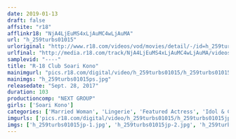 ```yaml
---
date: 2019-01-13
draft: false
affsite: "r18"
afflinkr18: "NjA4LjEuMS4xLjAuMC4wLjAuMA"
url: "h_259turbs01015"
urloriginal: "http://www.r18.com/videos/vod/movies/detail/-/id=h_259turbs01015"
urlfinal: "http://media.r18.com/track/NjA4LjEuMS4xLjAuMC4wLjAuMA/videos/vod/movies/detail/-/id=h_259turbs01015"
samplevid: "----"
title: "R-18 Club Soari Kono"
mainimgurl: "pics.r18.com/digital/video/h_259turbs01015/h_259turbs01015ps.jpg"
mainimgs: "h_259turbs01015ps.jpg"
releasedate: "Sept. 28, 2017"
duration: 103
productioncomp: "NEXT GROUP"
girls: ['Soari Kono']
categories: ['Married Woman', 'Lingerie', 'Featured Actress', 'Idol & Celebrity', 'Blowjob', 'Titty Fuck']
imgurls: ['pics.r18.com/digital/video/h_259turbs01015/h_259turbs01015jp-1.jpg', 'pics.r18.com/digital/video/h_259turbs01015/h_259turbs01015jp-2.jpg', 'pics.r18.com/digital/video/h_259turbs01015/h_259turbs01015jp-3.jpg', 'pics.r18.com/digital/video/h_259turbs01015/h_259turbs01015jp-4.jpg', 'pics.r18.com/digital/video/h_259turbs01015/h_259turbs01015jp-5.jpg', 'pics.r18.com/digital/video/h_259turbs01015/h_259turbs01015jp-6.jpg', 'pics.r18.com/digital/video/h_259turbs01015/h_259turbs01015jp-7.jpg', 'pics.r18.com/digital/video/h_259turbs01015/h_259turbs01015jp-8.jpg', 'pics.r18.com/digital/video/h_259turbs01015/h_259turbs01015jp-9.jpg', 'pics.r18.com/digital/video/h_259turbs01015/h_259turbs01015jp-10.jpg', 'pics.r18.com/digital/video/h_259turbs01015/h_259turbs01015jp-11.jpg', 'pics.r18.com/digital/video/h_259turbs01015/h_259turbs01015jp-12.jpg', 'pics.r18.com/digital/video/h_259turbs01015/h_259turbs01015jp-13.jpg', 'pics.r18.com/digital/video/h_259turbs01015/h_259turbs01015jp-14.jpg', 'pics.r18.com/digital/video/h_259turbs01015/h_259turbs01015jp-15.jpg', 'pics.r18.com/digital/video/h_259turbs01015/h_259turbs01015jp-16.jpg', 'pics.r18.com/digital/video/h_259turbs01015/h_259turbs01015jp-17.jpg', 'pics.r18.com/digital/video/h_259turbs01015/h_259turbs01015jp-18.jpg', 'pics.r18.com/digital/video/h_259turbs01015/h_259turbs01015jp-19.jpg', 'pics.r18.com/digital/video/h_259turbs01015/h_259turbs01015jp-20.jpg']
imgs: ['h_259turbs01015jp-1.jpg', 'h_259turbs01015jp-2.jpg', 'h_259turbs01015jp-3.jpg', 'h_259turbs01015jp-4.jpg', 'h_259turbs01015jp-5.jpg', 'h_259turbs01015jp-6.jpg', 'h_259turbs01015jp-7.jpg', 'h_259turbs01015jp-8.jpg', 'h_259turbs01015jp-9.jpg', 'h_259turbs01015jp-10.jpg', 'h_259turbs01015jp-11.jpg', 'h_259turbs01015jp-12.jpg', 'h_259turbs01015jp-13.jpg', 'h_259turbs01015jp-14.jpg', 'h_259turbs01015jp-15.jpg', 'h_259turbs01015jp-16.jpg', 'h_259turbs01015jp-17.jpg', 'h_259turbs01015jp-18.jpg', 'h_259turbs01015jp-19.jpg', 'h_259turbs01015jp-20.jpg']
---
```

